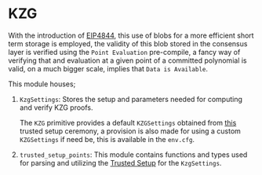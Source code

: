 # KZG 

With the introduction of [EIP4844](https://eips.ethereum.org/EIPS/eip-4844), this use of blobs for a more efficient short term storage is employed, the validity of this blob stored in the consensus layer is verified using the `Point Evaluation` pre-compile, a fancy way of verifying that and evaluation at a given point of a committed polynomial is valid, on a much bigger scale, implies that `Data is Available`.

This module houses;

1. `KzgSettings`: Stores the setup and parameters needed for computing and verify KZG proofs.

    The `KZG` primitive provides a default `KZGSettings` obtained from [this]( https://ceremony.ethereum.org/) trusted setup ceremony, a provision is also made for using a custom `KZGSettings` if need be, this is available in the `env.cfg`.


2. `trusted_setup_points`: This module contains functions and types used for parsing and utilizing the [Trusted Setup](https://ceremony.ethereum.org/) for the `KzgSettings`.
